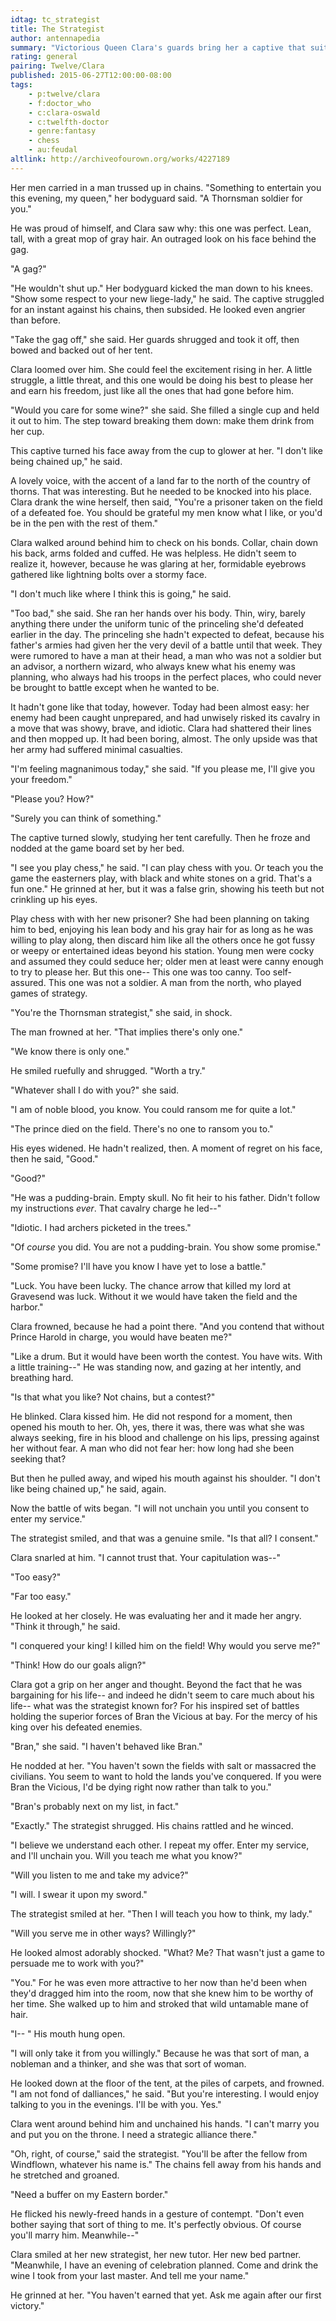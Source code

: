```yaml
---
idtag: tc_strategist
title: The Strategist
author: antennapedia
summary: "Victorious Queen Clara's guards bring her a captive that suit her very specific tastes: gray-haired and lean. This one isn't what he appears to be, however."
rating: general
pairing: Twelve/Clara
published: 2015-06-27T12:00:00-08:00
tags:
    - p:twelve/clara
    - f:doctor_who
    - c:clara-oswald
    - c:twelfth-doctor
    - genre:fantasy
    - chess
    - au:feudal
altlink: http://archiveofourown.org/works/4227189
---
```

Her men carried in a man trussed up in chains. "Something to entertain you this evening, my queen," her bodyguard said. "A Thornsman soldier for you."

He was proud of himself, and Clara saw why: this one was perfect. Lean, tall, with a great mop of gray hair. An outraged look on his face behind the gag.

"A gag?"

"He wouldn't shut up." Her bodyguard kicked the man down to his knees. "Show some respect to your new liege-lady," he said. The captive struggled for an instant against his chains, then subsided. He looked even angrier than before.

"Take the gag off," she said. Her guards shrugged and took it off, then bowed and backed out of her tent.

Clara loomed over him. She could feel the excitement rising in her. A little struggle, a little threat, and this one would be doing his best to please her and earn his freedom, just like all the ones that had gone before him.

"Would you care for some wine?" she said. She filled a single cup and held it out to him. The step toward breaking them down: make them drink from her cup.

This captive turned his face away from the cup to glower at her. "I don't like being chained up," he said.

A lovely voice, with the accent of a land far to the north of the country of thorns. That was interesting. But he needed to be knocked into his place. Clara drank the wine herself, then said, "You're a prisoner taken on the field of a defeated foe. You should be grateful my men know what I like, or you'd be in the pen with the rest of them."

Clara walked around behind him to check on his bonds. Collar, chain down his back, arms folded and cuffed. He was helpless. He didn't seem to realize it, however, because he was glaring at her, formidable eyebrows gathered like lightning bolts over a stormy face.

"I don't much like where I think this is going," he said.

"Too bad," she said. She ran her hands over his body. Thin, wiry, barely anything there under the uniform tunic of the princeling she'd defeated earlier in the day. The princeling she hadn't expected to defeat, because his father's armies had given her the very devil of a battle until that week. They were rumored to have a man at their head, a man who was not a soldier but an advisor, a northern wizard, who always knew what his enemy was planning, who always had his troops in the perfect places, who could never be brought to battle except when he wanted to be.

It hadn't gone like that today, however. Today had been almost easy: her enemy had been caught unprepared, and had unwisely risked its cavalry in a move that was showy, brave, and idiotic. Clara had shattered their lines and then mopped up. It had been boring, almost. The only upside was that her army had suffered minimal casualties.

"I'm feeling magnanimous today," she said. "If you please me, I'll give you your freedom."

"Please you? How?"

"Surely you can think of something."

The captive turned slowly, studying her tent carefully. Then he froze and nodded at the game board set by her bed.

"I see you play chess," he said. "I can play chess with you. Or teach you the game the easterners play, with black and white stones on a grid. That's a fun one." He grinned at her, but it was a false grin, showing his teeth but not crinkling up his eyes.

Play chess with with her new prisoner? She had been planning on taking him to bed, enjoying his lean body and his gray hair for as long as he was willing to play along, then discard him like all the others once he got fussy or weepy or entertained ideas beyond his station. Young men were cocky and assumed they could seduce her; older men at least were canny enough to try to please her. But this one-- This one was too canny. Too self-assured. This one was not a soldier. A man from the north, who played games of strategy.

"You're the Thornsman strategist," she said, in shock.

The man frowned at her. "That implies there's only one."

"We know there is only one."

He smiled ruefully and shrugged. "Worth a try."

"Whatever shall I do with you?" she said.

"I am of noble blood, you know. You could ransom me for quite a lot."

"The prince died on the field. There's no one to ransom you to."

His eyes widened. He hadn't realized, then. A moment of regret on his face, then he said, "Good."

"Good?"

"He was a pudding-brain. Empty skull. No fit heir to his father. Didn't follow my instructions *ever*. That cavalry charge he led--"

"Idiotic. I had archers picketed in the trees."

"Of *course* you did. You are not a pudding-brain. You show some promise."

"Some promise? I'll have you know I have yet to lose a battle."

"Luck. You have been lucky. The chance arrow that killed my lord at Gravesend was luck. Without it we would have taken the field and the harbor."

Clara frowned, because he had a point there. "And you contend that without Prince Harold in charge, you would have beaten me?"

"Like a drum. But it would have been worth the contest. You have wits. With a little training--" He was standing now, and gazing at her intently, and breathing hard.

"Is that what you like? Not chains, but a contest?"

He blinked. Clara kissed him. He did not respond for a moment, then opened his mouth to her. Oh, yes, there it was, there was what she was always seeking, fire in his blood and challenge on his lips, pressing against her without fear. A man who did not fear her: how long had she been seeking that?

But then he pulled away, and wiped his mouth against his shoulder. "I don't like being chained up," he said, again.

Now the battle of wits began. "I will not unchain you until you consent to enter my service."

The strategist smiled, and that was a genuine smile. "Is that all? I consent."

Clara snarled at him. "I cannot trust that. Your capitulation was--"

"Too easy?"

"Far too easy."

He looked at her closely. He was evaluating her and it made her angry. "Think it through," he said.

"I conquered your king! I killed him on the field! Why would you serve me?"

"Think! How do our goals align?"

Clara got a grip on her anger and thought. Beyond the fact that he was bargaining for his life-- and indeed he didn't seem to care much about his life-- what was the strategist known for? For his inspired set of battles holding the superior forces of Bran the Vicious at bay. For the mercy of his king over his defeated enemies.

"Bran," she said. "I haven't behaved like Bran."

He nodded at her. "You haven't sown the fields with salt or massacred the civilians. You seem to want to hold the lands you've conquered. If you were Bran the Vicious, I'd be dying right now rather than talk to you."

"Bran's probably next on my list, in fact."

"Exactly." The strategist shrugged. His chains rattled and he winced.

"I believe we understand each other. I repeat my offer. Enter my service, and I'll unchain you. Will you teach me what you know?"

"Will you listen to me and take my advice?"

"I will. I swear it upon my sword."

The strategist smiled at her. "Then I will teach you how to think, my lady."

"Will you serve me in other ways? Willingly?"

He looked almost adorably shocked. "What? Me? That wasn't just a game to persuade me to work with you?"

"You." For he was even more attractive to her now than he'd been when they'd dragged him into the room, now that she knew him to be worthy of her time. She walked up to him and stroked that wild untamable mane of hair.

"I-- " His mouth hung open.

"I will only take it from you willingly." Because he was that sort of man, a nobleman and a thinker, and she was that sort of woman.

He looked down at the floor of the tent, at the piles of carpets, and frowned. "I am not fond of dalliances," he said. "But you're interesting. I would enjoy talking to you in the evenings. I'll be with you. Yes."

Clara went around behind him and unchained his hands. "I can't marry you and put you on the throne. I need a strategic alliance there."

"Oh, right, of course," said the strategist. "You'll be after the fellow from Windflown, whatever his name is." The chains fell away from his hands and he stretched and groaned.

"Need a buffer on my Eastern border."

He flicked his newly-freed hands in a gesture of contempt. "Don't even bother saying that sort of thing to me. It's perfectly obvious. Of course you'll marry him. Meanwhile--"

Clara smiled at her new strategist, her new tutor. Her new bed partner. "Meanwhile, I have an evening of celebration planned. Come and drink the wine I took from your last master. And tell me your name."

He grinned at her. "You haven't earned that yet. Ask me again after our first victory."
